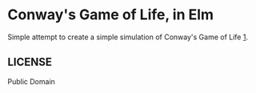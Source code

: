 # Conway's Game of Life, in Elm

Simple attempt to create a simple simulation of Conway's Game of Life [1].


## LICENSE

Public Domain

[1]: https://en.wikipedia.org/wiki/Conway%27s_Game_of_Life#Examples_of_patterns
